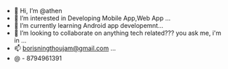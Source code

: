 - 👋 Hi, I’m @athen
- 👀 I’m interested in Developing Mobile App,Web App ...
- 🌱 I’m currently learning Android app developemnt...
- 💞️ I’m looking to collaborate on anything tech related??? you ask me, i'm in ...
- 📫  borisningthoujam@gmail.com ...
-  @ - 8794961391

<!---
athenluffy/athenluffy is a ✨ special ✨ repository because its `README.md` (this file) appears on your GitHub profile.
You can click the Preview link to take a look at your changes.
--->
